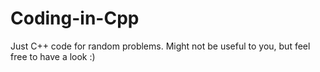 # Coding-in-Cpp
Just C++ code for random problems. Might not be useful to you, but feel free to have a look :)
